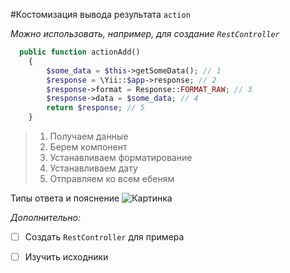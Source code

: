 #Костомизация вывода результата `action`

*Можно использовать, например, для создание `RestController`*

```php
  public function actionAdd()
    {
        $some_data = $this->getSomeData(); // 1
        $response = \Yii::$app->response; // 2 
        $response->format = Response::FORMAT_RAW; // 3 
        $response->data = $some_data; // 4
        return $response; // 5
    }
```
> 1. Получаем данные
> 2. Берем компонент
> 3. Устанавливаем форматирование
> 4. Устанавливаем дату
> 5. Отправляем ко всем ебеням

Типы ответа и пояснение
![Картинка](https://github.com/rainnogame/TestScheduleCreator/raw/master/!examples/0.res/images/answer_types.png)

*Дополнительно:*
- [ ] Создать `RestController` для примера
- [ ] Изучить исходники

